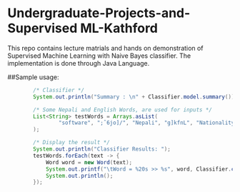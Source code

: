 # Undergraduate-Projects-and-Supervised ML-Kathford
This repo contains lecture matrials and hands on demonstration of Supervised Machine Learning with Naive Bayes classifier. The
implementation is done through Java Language.

##Sample usage:
```java
        /* Classifier */
        System.out.println("Summary : \n" + Classifier.model.summary());

        /* Some Nepali and English Words, are used for inputs */
        List<String> testWords = Arrays.asList(
                "software", ";ˆ6jo]/", "Nepali", "g]kfnL", "Nationality"
        );

        /* Display the result */
        System.out.println("Classifier Results: ");
        testWords.forEach(text -> {
            Word word = new Word(text);
            System.out.printf("\tWord = %20s >> %s", word, Classifier.classify(word));
            System.out.println();
        });
```
